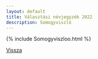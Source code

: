 ```yaml
---
layout: default
title: Választási névjegyzék 2022
description: Somogyviszló
---
```


{% include Somogyviszloo.html %}

[Vissza](./)